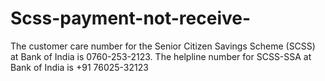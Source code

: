 # Scss-payment-not-receive-
The customer care number for the Senior Citizen Savings Scheme (SCSS) at Bank of India is 0760-253-2123. The helpline number for SCSS-SSA at Bank of India is +91 76025-32123
